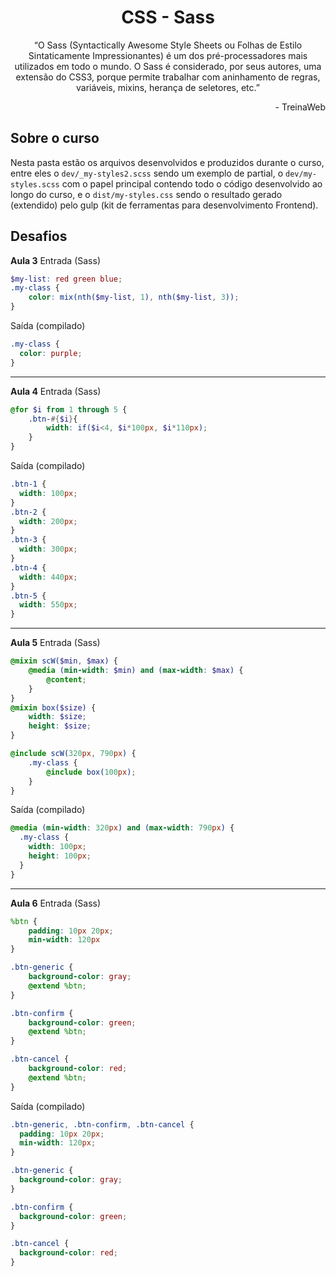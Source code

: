 <h1 align="center">CSS - Sass</h1>
<p align="center">“O Sass (Syntactically Awesome Style Sheets ou Folhas de Estilo Sintaticamente Impressionantes) é um dos pré-processadores mais utilizados em todo o mundo.  
O Sass é considerado, por seus autores, uma extensão do CSS3, porque permite trabalhar com aninhamento de regras, variáveis, mixins, herança de seletores, etc.”</p>
<p align="right">- TreinaWeb</p>

## Sobre o curso
Nesta pasta estão os arquivos desenvolvidos e produzidos durante o curso, entre eles o `dev/_my-styles2.scss` sendo um exemplo de partial, o `dev/my-styles.scss` com o papel principal contendo todo o código desenvolvido ao longo do curso, e o `dist/my-styles.css` sendo o resultado gerado (extendido) pelo gulp (kit de ferramentas para desenvolvimento Frontend).

## Desafios
**Aula 3**
Entrada (Sass)
```scss
$my-list: red green blue;
.my-class {
    color: mix(nth($my-list, 1), nth($my-list, 3));
}
```
Saída (compilado)
```css
.my-class {
  color: purple;
}
```
---
**Aula 4**
Entrada (Sass)
```scss
@for $i from 1 through 5 {
    .btn-#{$i}{
        width: if($i<4, $i*100px, $i*110px);
    }
}
```
Saída (compilado)
```css
.btn-1 {
  width: 100px;
}
.btn-2 {
  width: 200px;
}
.btn-3 {
  width: 300px;
}
.btn-4 {
  width: 440px;
}
.btn-5 {
  width: 550px;
}
```
---
**Aula 5**
Entrada (Sass)
```scss
@mixin scW($min, $max) {
    @media (min-width: $min) and (max-width: $max) {
        @content;
    }
}
@mixin box($size) {
    width: $size;
    height: $size;
}

@include scW(320px, 790px) {
    .my-class {
        @include box(100px);
    }
}
```
Saída (compilado)
```css
@media (min-width: 320px) and (max-width: 790px) {
  .my-class {
    width: 100px;
    height: 100px;
  }
}
```
---
**Aula 6**
Entrada (Sass)
```scss
%btn {
    padding: 10px 20px;
    min-width: 120px
}

.btn-generic {
    background-color: gray;
    @extend %btn;
}

.btn-confirm {
    background-color: green;
    @extend %btn;
}

.btn-cancel {
    background-color: red;
    @extend %btn;
}
```
Saída (compilado)
```css
.btn-generic, .btn-confirm, .btn-cancel {
  padding: 10px 20px;
  min-width: 120px;
}

.btn-generic {
  background-color: gray;
}

.btn-confirm {
  background-color: green;
}

.btn-cancel {
  background-color: red;
}
```
